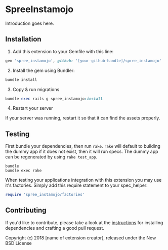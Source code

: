 SpreeInstamojo
==============

Introduction goes here.

## Installation

1. Add this extension to your Gemfile with this line:
  ```ruby
  gem 'spree_instamojo', github: '[your-github-handle]/spree_instamojo'
  ```

2. Install the gem using Bundler:
  ```ruby
  bundle install
  ```

3. Copy & run migrations
  ```ruby
  bundle exec rails g spree_instamojo:install
  ```

4. Restart your server

  If your server was running, restart it so that it can find the assets properly.

## Testing

First bundle your dependencies, then run `rake`. `rake` will default to building the dummy app if it does not exist, then it will run specs. The dummy app can be regenerated by using `rake test_app`.

```shell
bundle
bundle exec rake
```

When testing your applications integration with this extension you may use it's factories.
Simply add this require statement to your spec_helper:

```ruby
require 'spree_instamojo/factories'
```


## Contributing

If you'd like to contribute, please take a look at the
[instructions](CONTRIBUTING.md) for installing dependencies and crafting a good
pull request.

Copyright (c) 2018 [name of extension creator], released under the New BSD License
